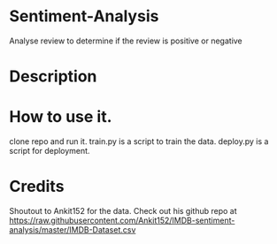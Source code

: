 # Sentiment-Analysis
 Analyse review to determine if the review is positive or negative


# Description

# How to use it.
clone repo and run it.
train.py is a script to train the data.
deploy.py is a script for deployment.

# Credits
Shoutout to Ankit152 for the data.
Check out his github repo at 
https://raw.githubusercontent.com/Ankit152/IMDB-sentiment-analysis/master/IMDB-Dataset.csv
